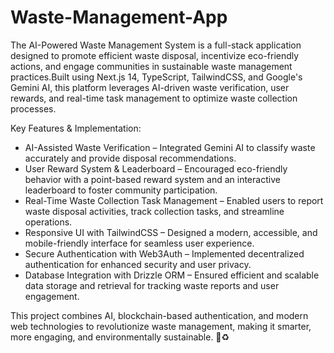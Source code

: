 # Waste-Management-App
The AI-Powered Waste Management System is a full-stack application designed to promote efficient waste disposal, incentivize eco-friendly actions, and engage communities in sustainable waste management practices.Built using Next.js 14, TypeScript, TailwindCSS, and Google's Gemini AI, this platform leverages AI-driven waste verification, user rewards, and real-time task management to optimize waste collection processes.

Key Features & Implementation:
- AI-Assisted Waste Verification – Integrated Gemini AI to classify waste accurately and provide disposal recommendations.
- User Reward System & Leaderboard – Encouraged eco-friendly behavior with a point-based reward system and an interactive leaderboard to foster community participation.
- Real-Time Waste Collection Task Management – Enabled users to report waste disposal activities, track collection tasks, and streamline operations.
- Responsive UI with TailwindCSS – Designed a modern, accessible, and mobile-friendly interface for seamless user experience.
- Secure Authentication with Web3Auth – Implemented decentralized authentication for enhanced security and user privacy.
- Database Integration with Drizzle ORM – Ensured efficient and scalable data storage and retrieval for tracking waste reports and user engagement.

This project combines AI, blockchain-based authentication, and modern web technologies to revolutionize waste management, making it smarter, more engaging, and environmentally sustainable. 🚀♻️

